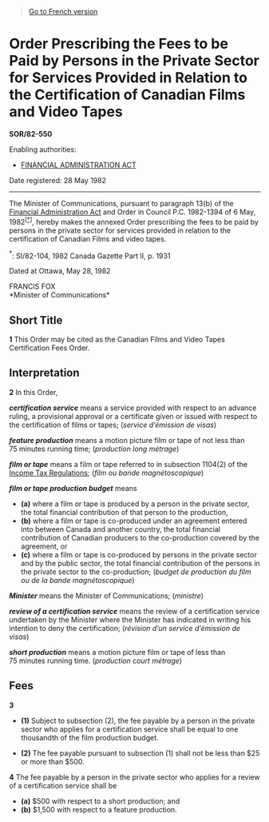 > [Go to French version](/fr/Règlements/Décrets,%20ordonnances%20et%20règlements%20statutaires/82/550.md)

# Order Prescribing the Fees to be Paid by Persons in the Private Sector for Services Provided in Relation to the Certification of Canadian Films and Video Tapes

**SOR/82-550**

Enabling authorities: 
- [FINANCIAL ADMINISTRATION ACT](/en/Acts/Revised%20Statutes%20of%20Canada/F/F-11.md)

Date registered: 28 May 1982

----------

The Minister of Communications, pursuant to paragraph 13(b) of the [Financial Administration Act](/en/Acts/Revised%20Statutes%20of%20Canada/F/F-11.md) and Order in Council P.C. 1982-1394 of 6 May, 1982<sup><a href='#fn_1e'>[*]</a></sup>, hereby makes the annexed Order prescribing the fees to be paid by persons in the private sector for services provided in relation to the certification of Canadian Films and video tapes.

<a name='fn_1e'><sup>*</sup></a>: SI/82-104, 1982 Canada Gazette Part II, p. 1931<br />

Dated at Ottawa, May 28, 1982


<p>FRANCIS FOX<br />*Minister of Communications*<br /></p>




## Short Title


**1** This Order may be cited as the Canadian Films and Video Tapes Certification Fees Order.




## Interpretation


**2** In this Order,

***certification service*** means a service provided with respect to an advance ruling, a provisional approval or a certificate given or issued with respect to the certification of films or tapes; (*service d’émission de visas*)

***feature production*** means a motion picture film or tape of not less than 75 minutes running time; (*production long métrage*)

***film or tape*** means a film or tape referred to in subsection 1104(2) of the [Income Tax Regulations](/en/Regulations/Consolidated%20Regulations%20of%20Canada/901-1000/C.R.C.,%20c.%20945.md); (*film ou bande magnétoscopique*)

***film or tape production budget*** means
- **(a)** where a film or tape is produced by a person in the private sector, the total financial contribution of that person to the production,
- **(b)** where a film or tape is co-produced under an agreement entered into between Canada and another country, the total financial contribution of Canadian producers to the co-production covered by the agreement, or
- **(c)** where a film or tape is co-produced by persons in the private sector and by the public sector, the total financial contribution of the persons in the private sector to the co-production; (*budget de production du film ou de la bande magnétoscopique*)

***Minister*** means the Minister of Communications; (*ministre*)

***review of a certification service*** means the review of a certification service undertaken by the Minister where the Minister has indicated in writing his intention to deny the certification; (*révision d’un service d’émission de visas*)

***short production*** means a motion picture film or tape of less than 75 minutes running time. (*production court métrage*)




## Fees


**3** 

- **(1)** Subject to subsection (2), the fee payable by a person in the private sector who applies for a certification service shall be equal to one thousandth of the film production budget.

- **(2)** The fee payable pursuant to subsection (1) shall not be less than $25 or more than $500.



**4** The fee payable by a person in the private sector who applies for a review of a certification service shall be
- **(a)** $500 with respect to a short production; and
- **(b)** $1,500 with respect to a feature production.


